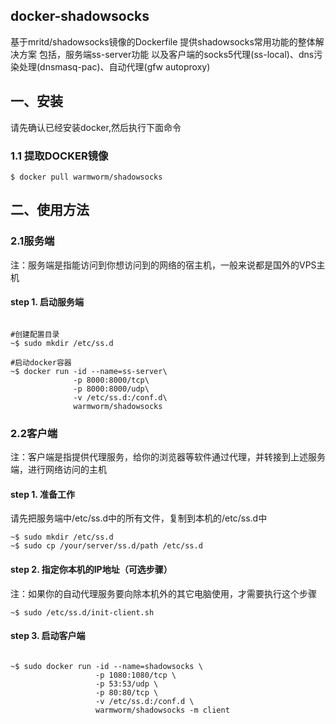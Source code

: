 ## docker-shadowsocks
基于mritd/shadowsocks镜像的Dockerfile
提供shadowsocks常用功能的整体解决方案
包括，服务端ss-server功能
以及客户端的socks5代理(ss-local)、dns污染处理(dnsmasq-pac)、自动代理(gfw autoproxy)


## 一、安装
请先确认已经安装docker,然后执行下面命令

### 1.1 提取DOCKER镜像
```shell
$ docker pull warmworm/shadowsocks
```
## 二、使用方法

### 2.1服务端

注：服务端是指能访问到你想访问到的网络的宿主机，一般来说都是国外的VPS主机

#### step 1. 启动服务端
```shell

#创建配置目录
~$ sudo mkdir /etc/ss.d

#启动docker容器
~$ docker run -id --name=ss-server\ 
              -p 8000:8000/tcp\
              -p 8000:8000/udp\
              -v /etc/ss.d:/conf.d\
              warmworm/shadowsocks
```

### 2.2客户端

注：客户端是指提供代理服务，给你的浏览器等软件通过代理，并转接到上述服务端，进行网络访问的主机

#### step 1. 准备工作
请先把服务端中/etc/ss.d中的所有文件，复制到本机的/etc/ss.d中
```shell
~$ sudo mkdir /etc/ss.d
~$ sudo cp /your/server/ss.d/path /etc/ss.d
```
#### step 2. 指定你本机的IP地址（可选步骤）
注：如果你的自动代理服务要向除本机外的其它电脑使用，才需要执行这个步骤
```shell
~$ sudo /etc/ss.d/init-client.sh
```

#### step 3. 启动客户端
```shell

~$ sudo docker run -id --name=shadowsocks \
                   -p 1080:1080/tcp \
                   -p 53:53/udp \
                   -p 80:80/tcp \
                   -v /etc/ss.d:/conf.d \
                   warmworm/shadowsocks -m client
```
